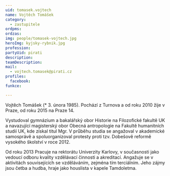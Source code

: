 ```yaml
---
uid: tomasek.vojtech
name: Vojtěch Tomášek
category:
  - zastupitele
ordpms: 
ordzas: 
img: people/tomasek-vojtech.jpg
heroImg: kyjsky-rybnik.jpg
profession: 
partyUid: pirati
description: 
teamDescription:
mail:
  - vojtech.tomasek@pirati.cz
profiles:
  facebook: 
funkce:

---
```


Vojtěch Tomášek (* 3. února 1985). Pochází z Turnova a od roku 2010 žije v Praze, od roku 2015 na Praze 14.

Vystudoval gymnázium a bakalářský obor Historie na Filozofické fakultě UK a navazující magisterský obor Obecná antropologie na Fakultě humanitních studií UK, kde získal titul Mgr. V průběhu studia se angažoval v akademické samosprávě a spoluorganizoval protesty proti tzv. Dobešově reformě vysokého školství v roce 2012.

Od roku 2013 Pracuje na rektorátu Univerzity Karlovy, v současnosti jako vedoucí odboru kvality vzdělávací činnosti a akreditací.
Angažuje se v aktivitách souvisejících se vzděláváním, zejména tím terciálním. Jeho zájmy jsou četba a hudba, hraje jako houslista v kapele Tamdoletma.
